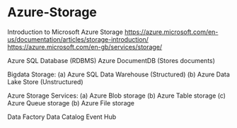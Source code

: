 # Azure-Storage
Introduction to Microsoft Azure Storage
https://azure.microsoft.com/en-us/documentation/articles/storage-introduction/
https://azure.microsoft.com/en-gb/services/storage/


Azure SQL Database (RDBMS)
Azure DocumentDB (Stores documents)

Bigdata Storage:
	(a) Azure SQL Data Warehouse (Structured)
	(b) Azure Data Lake Store (Unstructured)

Azure Storage Services:
	(a) Azure Blob storage 
        (b) Azure Table storage 
	(c) Azure Queue storage 
        (b) Azure File storage 


Data Factory
Data Catalog
Event Hub
